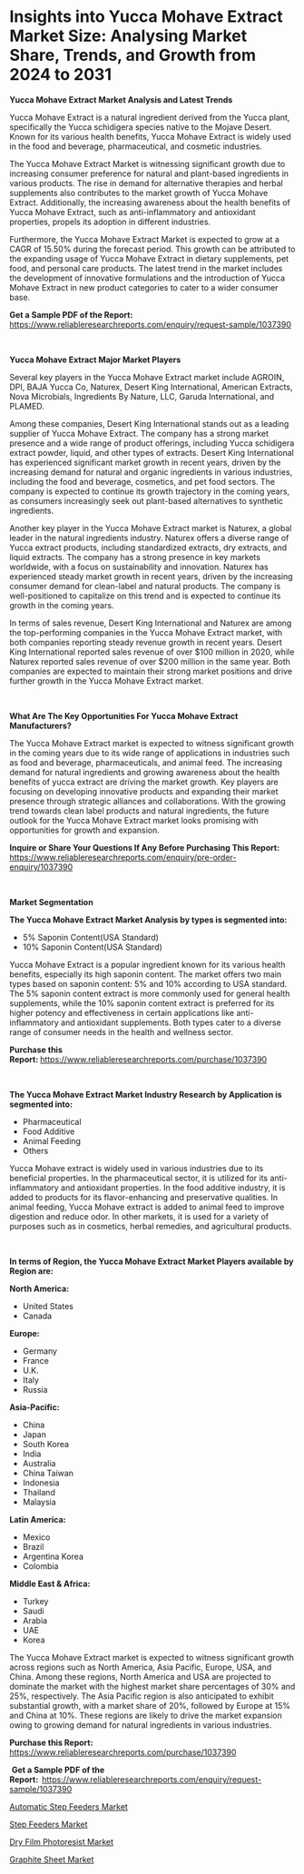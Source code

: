 <p><h1>Insights into Yucca Mohave Extract Market Size: Analysing Market Share, Trends, and Growth from 2024 to 2031</h1></p><p><strong>Yucca Mohave Extract Market Analysis and Latest Trends</strong></p>
<p><p>Yucca Mohave Extract is a natural ingredient derived from the Yucca plant, specifically the Yucca schidigera species native to the Mojave Desert. Known for its various health benefits, Yucca Mohave Extract is widely used in the food and beverage, pharmaceutical, and cosmetic industries.</p><p>The Yucca Mohave Extract Market is witnessing significant growth due to increasing consumer preference for natural and plant-based ingredients in various products. The rise in demand for alternative therapies and herbal supplements also contributes to the market growth of Yucca Mohave Extract. Additionally, the increasing awareness about the health benefits of Yucca Mohave Extract, such as anti-inflammatory and antioxidant properties, propels its adoption in different industries.</p><p>Furthermore, the Yucca Mohave Extract Market is expected to grow at a CAGR of 15.50% during the forecast period. This growth can be attributed to the expanding usage of Yucca Mohave Extract in dietary supplements, pet food, and personal care products. The latest trend in the market includes the development of innovative formulations and the introduction of Yucca Mohave Extract in new product categories to cater to a wider consumer base.</p></p>
<p><strong>Get a Sample PDF of the Report:&nbsp;</strong> <a href="https://www.reliableresearchreports.com/enquiry/request-sample/1037390">https://www.reliableresearchreports.com/enquiry/request-sample/1037390</a></p>
<p>&nbsp;</p>
<p><strong>Yucca Mohave Extract Major Market Players</strong></p>
<p><p>Several key players in the Yucca Mohave Extract market include AGROIN, DPI, BAJA Yucca Co, Naturex, Desert King International, American Extracts, Nova Microbials, Ingredients By Nature, LLC, Garuda International, and PLAMED. </p><p>Among these companies, Desert King International stands out as a leading supplier of Yucca Mohave Extract. The company has a strong market presence and a wide range of product offerings, including Yucca schidigera extract powder, liquid, and other types of extracts. Desert King International has experienced significant market growth in recent years, driven by the increasing demand for natural and organic ingredients in various industries, including the food and beverage, cosmetics, and pet food sectors. The company is expected to continue its growth trajectory in the coming years, as consumers increasingly seek out plant-based alternatives to synthetic ingredients.</p><p>Another key player in the Yucca Mohave Extract market is Naturex, a global leader in the natural ingredients industry. Naturex offers a diverse range of Yucca extract products, including standardized extracts, dry extracts, and liquid extracts. The company has a strong presence in key markets worldwide, with a focus on sustainability and innovation. Naturex has experienced steady market growth in recent years, driven by the increasing consumer demand for clean-label and natural products. The company is well-positioned to capitalize on this trend and is expected to continue its growth in the coming years.</p><p>In terms of sales revenue, Desert King International and Naturex are among the top-performing companies in the Yucca Mohave Extract market, with both companies reporting steady revenue growth in recent years. Desert King International reported sales revenue of over $100 million in 2020, while Naturex reported sales revenue of over $200 million in the same year. Both companies are expected to maintain their strong market positions and drive further growth in the Yucca Mohave Extract market.</p></p>
<p>&nbsp;</p>
<p><strong>What Are The Key Opportunities For Yucca Mohave Extract Manufacturers?</strong></p>
<p><p>The Yucca Mohave Extract market is expected to witness significant growth in the coming years due to its wide range of applications in industries such as food and beverage, pharmaceuticals, and animal feed. The increasing demand for natural ingredients and growing awareness about the health benefits of yucca extract are driving the market growth. Key players are focusing on developing innovative products and expanding their market presence through strategic alliances and collaborations. With the growing trend towards clean label products and natural ingredients, the future outlook for the Yucca Mohave Extract market looks promising with opportunities for growth and expansion.</p></p>
<p><strong>Inquire or Share Your Questions If Any Before Purchasing This Report:</strong> <a href="https://www.reliableresearchreports.com/enquiry/pre-order-enquiry/1037390">https://www.reliableresearchreports.com/enquiry/pre-order-enquiry/1037390</a></p>
<p>&nbsp;</p>
<p><strong>Market Segmentation</strong></p>
<p><strong>The Yucca Mohave Extract Market Analysis by types is segmented into:</strong></p>
<p><ul><li>5% Saponin Content(USA Standard)</li><li>10% Saponin Content(USA Standard)</li></ul></p>
<p><p>Yucca Mohave Extract is a popular ingredient known for its various health benefits, especially its high saponin content. The market offers two main types based on saponin content: 5% and 10% according to USA standard. The 5% saponin content extract is more commonly used for general health supplements, while the 10% saponin content extract is preferred for its higher potency and effectiveness in certain applications like anti-inflammatory and antioxidant supplements. Both types cater to a diverse range of consumer needs in the health and wellness sector.</p></p>
<p><strong>Purchase this Report:&nbsp;</strong><a href="https://www.reliableresearchreports.com/purchase/1037390">https://www.reliableresearchreports.com/purchase/1037390</a></p>
<p>&nbsp;</p>
<p><strong>The Yucca Mohave Extract Market Industry Research by Application is segmented into:</strong></p>
<p><ul><li>Pharmaceutical</li><li>Food Additive</li><li>Animal Feeding</li><li>Others</li></ul></p>
<p><p>Yucca Mohave extract is widely used in various industries due to its beneficial properties. In the pharmaceutical sector, it is utilized for its anti-inflammatory and antioxidant properties. In the food additive industry, it is added to products for its flavor-enhancing and preservative qualities. In animal feeding, Yucca Mohave extract is added to animal feed to improve digestion and reduce odor. In other markets, it is used for a variety of purposes such as in cosmetics, herbal remedies, and agricultural products.</p></p>
<p>&nbsp;</p>
<p><strong>In terms of Region, the Yucca Mohave Extract Market Players available by Region are:</strong></p>
<p>
    <p> <strong> North America: </strong>
        <ul>
            <li>United States</li>
            <li>Canada</li>
        </ul>
        </p> 
    <p> <strong> Europe: </strong>
        <ul>
            <li>Germany</li>
            <li>France</li>
            <li>U.K.</li>
            <li>Italy</li>
            <li>Russia</li>
        </ul>
        </p> 
    <p> <strong> Asia-Pacific: </strong>
        <ul>
            <li>China</li>
            <li>Japan</li>
            <li>South Korea</li>
            <li>India</li>
            <li>Australia</li>
            <li>China Taiwan</li>
            <li>Indonesia</li>
            <li>Thailand</li>
            <li>Malaysia</li>
        </ul>
        </p> 
    <p> <strong> Latin America: </strong>
        <ul>
            <li>Mexico</li>
            <li>Brazil</li>
            <li>Argentina Korea</li>
            <li>Colombia</li>
        </ul>
        </p> 
    <p> <strong> Middle East & Africa: </strong>
        <ul>
            <li>Turkey</li>
            <li>Saudi</li>
            <li>Arabia</li>
            <li>UAE</li>
            <li>Korea</li>
        </ul>
    </p>
    </p>
<p><p>The Yucca Mohave Extract market is expected to witness significant growth across regions such as North America, Asia Pacific, Europe, USA, and China. Among these regions, North America and USA are projected to dominate the market with the highest market share percentages of 30% and 25%, respectively. The Asia Pacific region is also anticipated to exhibit substantial growth, with a market share of 20%, followed by Europe at 15% and China at 10%. These regions are likely to drive the market expansion owing to growing demand for natural ingredients in various industries.</p></p>
<p><strong>Purchase this Report: </strong><a href="https://www.reliableresearchreports.com/purchase/1037390">https://www.reliableresearchreports.com/purchase/1037390</a></p>
<p>&nbsp;<strong>Get a Sample PDF of the Report:&nbsp;&nbsp;</strong><a href="https://www.reliableresearchreports.com/enquiry/request-sample/1037390">https://www.reliableresearchreports.com/enquiry/request-sample/1037390</a></p>
<p><strong></strong></p>
<p><p><a href="https://issuu.com/reportprime-2/docs/automatic-step-feeders-market-size-2030.pptx">Automatic Step Feeders Market</a></p><p><a href="https://issuu.com/reportprime-2/docs/step-feeders-market-size-2030.pptx">Step Feeders Market</a></p><p><a href="https://github.com/guneycigdem35/Market-Research-Report-List-2/blob/main/dry-film-photoresist-market.md">Dry Film Photoresist Market</a></p><p><a href="https://github.com/biheemgalvinlouises6hokrh3h/Market-Research-Report-List-1/blob/main/graphite-sheet-market.md">Graphite Sheet Market</a></p></p>
